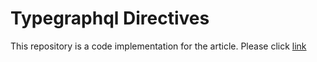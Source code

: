 # Typegraphql Directives

This repository is a code implementation for the article. Please click [link]


[link]:https://mcdammy.notion.site/GraphQL-Schema-Directive-using-TypeGraphql-483150f265c44872b04cf3a038b77f32
